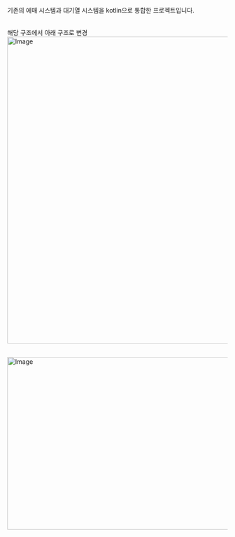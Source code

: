 기존의 에매 시스템과 대기열 시스템을 kotlin으로 통합한 프로젝트입니다.<br><br>

해당 구조에서 아래 구조로 변경
<img width="1000" height="700" alt="Image" src="https://github.com/user-attachments/assets/01039c76-598a-487f-8bef-27c2d489f593" /><br><br>

<img width="735" height="394" alt="Image" src="https://github.com/user-attachments/assets/e30cb656-4338-47ed-aea3-639e3cda8ee6" />
